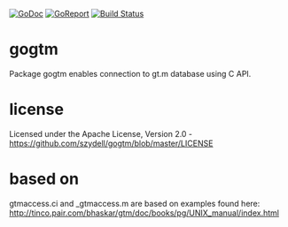 [![GoDoc](https://godoc.org/github.com/szydell/gogtm?status.svg)](https://godoc.org/github.com/szydell/gogtm) [![GoReport](https://goreportcard.com/badge/github.com/szydell/gogtm)](https://goreportcard.com/report/github.com/szydell/gogtm) [![Build Status](https://travis-ci.org/szydell/gogtm.svg?branch=master)](https://travis-ci.org/szydell/gogtm)
# gogtm

Package gogtm enables connection to gt.m database using C API.

# license
   Licensed under the Apache License, Version 2.0 - https://github.com/szydell/gogtm/blob/master/LICENSE

# based on
gtmaccess.ci and _gtmaccess.m are based on examples found here:
http://tinco.pair.com/bhaskar/gtm/doc/books/pg/UNIX_manual/index.html
